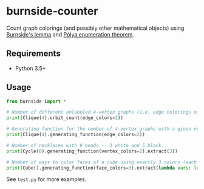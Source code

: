 burnside-counter
================

Count graph colorings (and possibly other mathematical objects) using
[Burnside's lemma](https://en.wikipedia.org/wiki/Burnside%27s_lemma)
and [Pólya enumeration theorem](https://en.wikipedia.org/wiki/P%C3%B3lya_enumeration_theorem).


Requirements
------------

* Python 3.5+


Usage
-----

``` python
from burnside import *

# Number of different unlabeled 4-vertex graphs (i.e. edge colorings of a 4-clique using 2 colors).
print(Clique(4).orbit_count(edge_colors=2))

# Generating function for the number of 4-vertex graphs with a given number of edges.
print(Clique(4).generating_function(edge_colors=2))

# Number of necklaces with 8 beads -- 3 white and 5 black.
print(Cycle(8).generating_function(vertex_colors=2).extract(3))

# Number of ways to color faces of a cube using exactly 3 colors (each color has to be used at least once).
print(Cube().generating_function(face_colors=3).extract(lambda vars: len(vars) == 3))
```

See ``test.py`` for more examples.
